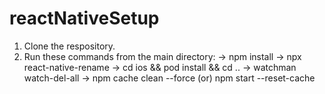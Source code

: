 # reactNativeSetup
1. Clone the respository.
2. Run these commands from the main directory:
    -> npm install
    -> npx react-native-rename <newName>
    -> cd ios && pod install && cd ..
    -> watchman watch-del-all
    -> npm cache clean --force (or) npm start --reset-cache